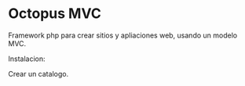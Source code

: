 Octopus MVC
=========
Framework php para crear sitios y apliaciones web, usando un modelo MVC.



Instalacion:

Crear un catalogo.
